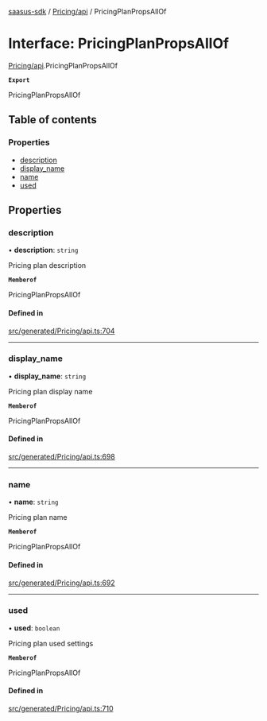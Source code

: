 [saasus-sdk](../README.md) / [Pricing/api](../modules/Pricing_api.md) / PricingPlanPropsAllOf

# Interface: PricingPlanPropsAllOf

[Pricing/api](../modules/Pricing_api.md).PricingPlanPropsAllOf

**`Export`**

PricingPlanPropsAllOf

## Table of contents

### Properties

- [description](Pricing_api.PricingPlanPropsAllOf.md#description)
- [display\_name](Pricing_api.PricingPlanPropsAllOf.md#display_name)
- [name](Pricing_api.PricingPlanPropsAllOf.md#name)
- [used](Pricing_api.PricingPlanPropsAllOf.md#used)

## Properties

### description

• **description**: `string`

Pricing plan description

**`Memberof`**

PricingPlanPropsAllOf

#### Defined in

[src/generated/Pricing/api.ts:704](https://github.com/saasus-platform/saasus-sdk-javascript/blob/997c544/src/generated/Pricing/api.ts#L704)

___

### display\_name

• **display\_name**: `string`

Pricing plan display name

**`Memberof`**

PricingPlanPropsAllOf

#### Defined in

[src/generated/Pricing/api.ts:698](https://github.com/saasus-platform/saasus-sdk-javascript/blob/997c544/src/generated/Pricing/api.ts#L698)

___

### name

• **name**: `string`

Pricing plan name

**`Memberof`**

PricingPlanPropsAllOf

#### Defined in

[src/generated/Pricing/api.ts:692](https://github.com/saasus-platform/saasus-sdk-javascript/blob/997c544/src/generated/Pricing/api.ts#L692)

___

### used

• **used**: `boolean`

Pricing plan used settings

**`Memberof`**

PricingPlanPropsAllOf

#### Defined in

[src/generated/Pricing/api.ts:710](https://github.com/saasus-platform/saasus-sdk-javascript/blob/997c544/src/generated/Pricing/api.ts#L710)
